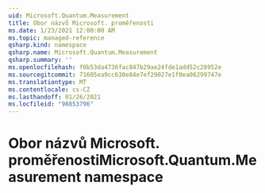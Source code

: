 ```yaml
---
uid: Microsoft.Quantum.Measurement
title: Obor názvů Microsoft. proměřenosti
ms.date: 1/23/2021 12:00:00 AM
ms.topic: managed-reference
qsharp.kind: namespace
qsharp.name: Microsoft.Quantum.Measurement
qsharp.summary: ''
ms.openlocfilehash: f0b53da4736fac847b29ae24fde1add52c28952e
ms.sourcegitcommit: 71605ea9cc630e84e7ef29027e1f0ea06299747e
ms.translationtype: MT
ms.contentlocale: cs-CZ
ms.lasthandoff: 01/26/2021
ms.locfileid: "98853796"
---
```

# <a name="microsoftquantummeasurement-namespace"></a><span data-ttu-id="03e64-102">Obor názvů Microsoft. proměřenosti</span><span class="sxs-lookup"><span data-stu-id="03e64-102">Microsoft.Quantum.Measurement namespace</span></span>



